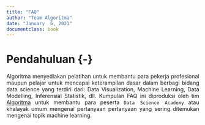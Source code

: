 ```yaml
--- 
title: "FAQ"
author: "Team Algoritma"
date: "January  6, 2021"
documentclass: book
---
```


<style>
body {
text-align: justify}
</style>

# Pendahuluan {-}

Algoritma menyediakan pelatihan untuk membantu para pekerja profesional maupun pelajar untuk mencapai keterampilan dasar dalam berbagi bidang data science yang terdiri dari: Data Visualization, Machine Learning, Data Modelling, Inferensial Statistik, dll. Kumpulan FAQ ini diproduksi oleh tim [Algoritma](algorit.ma) untuk membantu para peserta `Data Science Academy` atau khalayak umum mengenai pertanyaan pertanyaan yang sering ditemukan mengenai topik machine learning. 
